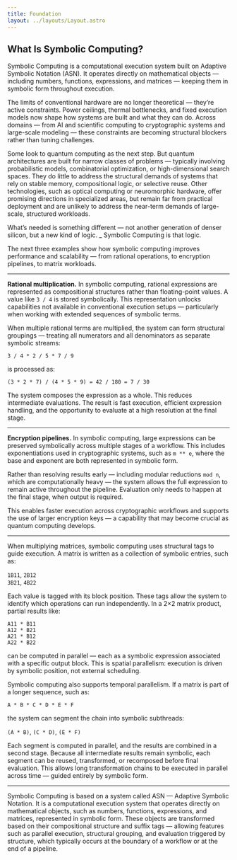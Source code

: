 ```yaml
---
title: Foundation
layout: ../layouts/Layout.astro
---
```


## What Is Symbolic Computing?

Symbolic Computing is a computational execution system built on Adaptive Symbolic Notation (ASN). It operates directly on mathematical objects — including numbers, functions, expressions, and matrices — keeping them in symbolic form throughout execution.

The limits of conventional hardware are no longer theoretical — they’re active constraints. Power ceilings, thermal bottlenecks, and fixed execution models now shape how systems are built and what they can do. Across domains — from AI and scientific computing to cryptographic systems and large-scale modeling — these constraints are becoming structural blockers rather than tuning challenges.

Some look to quantum computing as the next step. But quantum architectures are built for narrow classes of problems — typically involving probabilistic models, combinatorial optimization, or high-dimensional search spaces. They do little to address the structural demands of systems that rely on stable memory, compositional logic, or selective reuse. Other technologies, such as optical computing or neuromorphic hardware, offer promising directions in specialized areas, but remain far from practical deployment and are unlikely to address the near-term demands of large-scale, structured workloads.

What’s needed is something different — not another generation of denser silicon, but a new kind of logic.
_
Symbolic Computing is that logic.

The next three examples show how symbolic computing improves performance and scalability — from rational operations, to encryption pipelines, to matrix workloads.

---

**Rational multiplication.** In symbolic computing, rational expressions are represented as compositional structures rather than floating-point values. A value like `3 / 4` is stored symbolically. This representation unlocks capabilities not available in conventional execution setups — particularly when working with extended sequences of symbolic terms.

When multiple rational terms are multiplied, the system can form structural groupings — treating all numerators and all denominators as separate symbolic streams:

`3 / 4 * 2 / 5 * 7 / 9`

is processed as:

`(3 * 2 * 7) / (4 * 5 * 9) = 42 / 180 = 7 / 30`

The system composes the expression as a whole. This reduces intermediate evaluations. The result is fast execution, efficient expression handling, and the opportunity to evaluate at a high resolution at the final stage.

---

**Encryption pipelines.** In symbolic computing, large expressions can be preserved symbolically across multiple stages of a workflow. This includes exponentiations used in cryptographic systems, such as `m ** e`, where the base and exponent are both represented in symbolic form.

Rather than resolving results early — including modular reductions `mod n`, which are computationally heavy — the system allows the full expression to remain active throughout the pipeline. Evaluation only needs to happen at the final stage, when output is required.

This enables faster execution across cryptographic workflows and supports the use of larger encryption keys — a capability that may become crucial as quantum computing develops.

---

When multiplying matrices, symbolic computing uses structural tags to guide execution. A matrix is written as a collection of symbolic entries, such as:

`1B11`, `2B12`  
`3B21`, `4B22`

Each value is tagged with its block position. These tags allow the system to identify which operations can run independently. In a 2×2 matrix product, partial results like:

`A11 * B11`  
`A12 * B21`  
`A21 * B12`  
`A22 * B22`

can be computed in parallel — each as a symbolic expression associated with a specific output block. This is spatial parallelism: execution is driven by symbolic position, not external scheduling.

Symbolic computing also supports temporal parallelism. If a matrix is part of a longer sequence, such as:

`A * B * C * D * E * F`

the system can segment the chain into symbolic subthreads:

`(A * B)`, `(C * D)`, `(E * F)`

Each segment is computed in parallel, and the results are combined in a second stage. Because all intermediate results remain symbolic, each segment can be reused, transformed, or recomposed before final evaluation. This allows long transformation chains to be executed in parallel across time — guided entirely by symbolic form.

---

Symbolic Computing is based on a system called ASN — Adaptive Symbolic Notation. It is a computational execution system that operates directly on mathematical objects, such as numbers, functions, expressions, and matrices, represented in symbolic form. These objects are transformed based on their compositional structure and suffix tags — allowing features such as parallel execution, structural grouping, and evaluation triggered by structure, which typically occurs at the boundary of a workflow or at the end of a pipeline.
